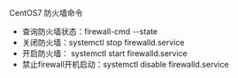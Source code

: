 CentOS7 防火墙命令

* 查询防火墙状态：firewall-cmd --state
* 关闭防火墙：systemctl stop firewalld.service
* 开启防火墙： systemctl start firewalld.service
* 禁止firewall开机启动：systemctl disable firewalld.service